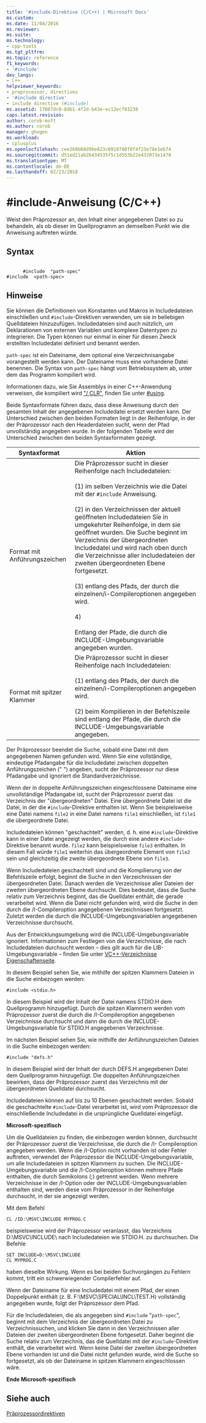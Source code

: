 ```yaml
---
title: '#include-Direktive (C/C++) | Microsoft Docs'
ms.custom: 
ms.date: 11/04/2016
ms.reviewer: 
ms.suite: 
ms.technology:
- cpp-tools
ms.tgt_pltfrm: 
ms.topic: reference
f1_keywords:
- '#include'
dev_langs:
- C++
helpviewer_keywords:
- preprocessor, directives
- '#include directive'
- include directive (#include)
ms.assetid: 17067dc0-8db1-4f2d-b43e-ec12ecf83238
caps.latest.revision: 
author: corob-msft
ms.author: corob
manager: ghogen
ms.workload:
- cplusplus
ms.openlocfilehash: cee268b68d9be823c6919780f8f4f25e78e1eb74
ms.sourcegitcommit: d51ed21ab2b434535f5c1d553b22e432073e1478
ms.translationtype: MT
ms.contentlocale: de-DE
ms.lasthandoff: 02/23/2018
---
```

# <a name="include-directive-cc"></a>#include-Anweisung (C/C++)
Weist den Präprozessor an, den Inhalt einer angegebenen Datei so zu behandeln, als ob dieser im Quellprogramm an demselben Punkt wie die Anweisung auftreten würde.  
  
## <a name="syntax"></a>Syntax  
  
```  
  
      #include  "path-spec"  
#include  <path-spec>  
```  
  
## <a name="remarks"></a>Hinweise  
 Sie können die Definitionen von Konstanten und Makros in Includedateien einschließen und `#include`-Direktiven verwenden, um sie in beliebigen Quelldateien hinzuzufügen. Includedateien sind auch nützlich, um Deklarationen von externen Variablen und komplexe Datentypen zu integrieren. Die Typen können nur einmal in einer für diesen Zweck erstellten Includedatei definiert und benannt werden.  
  
 `path-spec` ist ein Dateiname, dem optional eine Verzeichnisangabe vorangestellt werden kann. Der Dateiname muss eine vorhandene Datei benennen. Die Syntax von `path-spec` hängt vom Betriebssystem ab, unter dem das Programm kompiliert wird.  
  
 Informationen dazu, wie Sie Assemblys in einer C++-Anwendung verweisen, die kompiliert wird ["/ CLR"](../build/reference/clr-common-language-runtime-compilation.md), finden Sie unter [#using](../preprocessor/hash-using-directive-cpp.md).  
  
 Beide Syntaxformate führen dazu, dass diese Anweisung durch den gesamten Inhalt der angegebenen Includedatei ersetzt werden kann. Der Unterschied zwischen den beiden Formaten liegt in der Reihenfolge, in der der Präprozessor nach den Headerdateien sucht, wenn der Pfad unvollständig angegeben wurde. In der folgenden Tabelle wird der Unterschied zwischen den beiden Syntaxformaten gezeigt.  
  
|Syntaxformat|Aktion|  
|-----------------|------------|  
|Format mit Anführungszeichen|Die Präprozessor sucht in dieser Reihenfolge nach Includedateien:<br /><br /> (1) im selben Verzeichnis wie die Datei mit der `#include` Anweisung.<br /><br /> (2) in den Verzeichnissen der aktuell geöffneten Includedateien Sie in umgekehrter Reihenfolge, in dem sie geöffnet wurden. Die Suche beginnt im Verzeichnis der übergeordneten Includedatei und wird nach oben durch die Verzeichnisse aller Includedateien der zweiten übergeordneten Ebene fortgesetzt.<br /><br /> (3) entlang des Pfads, der durch die einzelnen/i-Compileroptionen angegeben wird.<br /><br /> 4)<br /><br /> Entlang der Pfade, die durch die INCLUDE-Umgebungsvariable angegeben wurden.|  
|Format mit spitzer Klammer|Die Präprozessor sucht in dieser Reihenfolge nach Includedateien:<br /><br /> (1) entlang des Pfads, der durch die einzelnen/i-Compileroptionen angegeben wird.<br /><br /> (2) beim Kompilieren in der Befehlszeile sind entlang der Pfade, die durch die INCLUDE-Umgebungsvariable angegeben.|  
  
 Der Präprozessor beendet die Suche, sobald eine Datei mit dem angegebenen Namen gefunden wird. Wenn Sie eine vollständige, eindeutige Pfadangabe für die Includedatei zwischen doppelten Anführungszeichen (" ") angeben, sucht der Präprozessor nur diese Pfadangabe und ignoriert die Standardverzeichnisse.  
  
 Wenn der in doppelte Anführungszeichen eingeschlossene Dateiname eine unvollständige Pfadangabe ist, sucht der Präprozessor zuerst das Verzeichnis der "übergeordneten" Datei. Eine übergeordnete Datei ist die Datei, in der die `#include`-Direktive enthalten ist. Wenn Sie beispielsweise eine Datei namens `file2` in eine Datei namens `file1` einschließen, ist `file1` die übergeordnete Datei.  
  
 Includedateien können "geschachtelt" werden, d. h. eine `#include`-Direktive kann in einer Datei angezeigt werden, die durch eine andere `#include`-Direktive benannt wurde. `file2` kann beispielsweise `file3` enthalten. In diesem Fall würde `file1` weiterhin das übergeordnete Element von `file2` sein und gleichzeitig die zweite übergeordnete Ebene von `file3`.  
  
 Wenn Includedateien geschachtelt sind und die Kompilierung von der Befehlszeile erfolgt, beginnt die Suche in den Verzeichnissen der übergeordneten Datei. Danach werden die Verzeichnisse aller Dateien der zweiten übergeordneten Ebene durchsucht. Dies bedeutet, dass die Suche relativ zum Verzeichnis beginnt, das die Quelldatei enthält, die gerade verarbeitet wird. Wenn die Datei nicht gefunden wird, wird die Suche in den durch die /I-Compileroption angegebenen Verzeichnissen fortgesetzt. Zuletzt werden die durch die INCLUDE-Umgebungsvariablen angegebenen Verzeichnisse durchsucht.  
  
 Aus der Entwicklungsumgebung wird die INCLUDE-Umgebungsvariable ignoriert. Informationen zum Festlegen von die Verzeichnisse, die nach Includedateien durchsucht werden – dies gilt auch für die LIB-Umgebungsvariable – finden Sie unter [VC++-Verzeichnisse Eigenschaftenseite](../ide/vcpp-directories-property-page.md).  
  
 In diesem Beispiel sehen Sie, wie mithilfe der spitzen Klammern Dateien in die Suche einbezogen werden:  
  
```  
#include <stdio.h>  
```  
  
 In diesem Beispiel wird der Inhalt der Datei namens STDIO.H dem Quellprogramm hinzugefügt. Durch die spitzen Klammern werden vom Präprozessor zuerst die durch die /I-Compileroption angegebenen Verzeichnisse durchsucht und dann die durch die INCLUDE-Umgebungsvariable für STDIO.H angegebenen Verzeichnisse.  
  
 Im nächsten Beispiel sehen Sie, wie mithilfe der Anführungszeichen Dateien in die Suche einbezogen werden:  
  
```  
#include "defs.h"  
```  
  
 In diesem Beispiel wird der Inhalt der durch DEFS.H angegebenen Datei dem Quellprogramm hinzugefügt. Die doppelten Anführungszeichen bewirken, dass der Präprozessor zuerst das Verzeichnis mit der übergeordneten Quelldatei durchsucht.  
  
 Includedateien können auf bis zu 10 Ebenen geschachtelt werden. Sobald die geschachtelte `#include`-Datei verarbeitet ist, wird vom Präprozessor die einschließende Includedatei in die ursprüngliche Quelldatei eingefügt.  
  
 **Microsoft-spezifisch**  
  
 Um die Quelldateien zu finden, die einbezogen werden können, durchsucht der Präprozessor zuerst die Verzeichnisse, die durch die /I- Compileroption angegeben werden. Wenn die /I-Option nicht vorhanden ist oder Fehler auftreten, verwendet der Präprozessor die INCLUDE-Umgebungsvariable, um alle Includedateien in spitzen Klammern zu suchen. Die INCLUDE-Umgebungsvariable und die /I-Compileroption können mehrere Pfade enthalten, die durch Semikolons (;) getrennt werden. Wenn mehrere Verzeichnisse in der /I-Option oder der INCLUDE-Umgebungsvariablen enthalten sind, werden diese vom Präprozessor in der Reihenfolge durchsucht, in der sie angezeigt werden.  
  
 Mit dem Befehl  
  
```  
CL /ID:\MSVC\INCLUDE MYPROG.C  
```  
  
 beispielsweise wird der Präprozessor veranlasst, das Verzeichnis D:\MSVC\INCLUDE\ nach Includedateien wie STDIO.H. zu durchsuchen. Die Befehle  
  
```  
SET INCLUDE=D:\MSVC\INCLUDE  
CL MYPROG.C  
```  
  
 haben dieselbe Wirkung. Wenn es bei beiden Suchvorgängen zu Fehlern kommt, tritt ein schwerwiegender Compilerfehler auf.  
  
 Wenn der Dateiname für eine Includedatei mit einem Pfad, der einen Doppelpunkt enthält (z. B. F:\MSVC\SPECIAL\INCL\TEST.H) vollständig angegeben wurde, folgt der Präprozessor dem Pfad.  
  
 Für die Includedateien, die als angegeben sind `#include` "`path-spec`", beginnt mit dem Verzeichnis der übergeordneten Datei zu Verzeichnissuchen, und klicken Sie dann in den Verzeichnissen aller Dateien der zweiten übergeordneten Ebene fortgesetzt. Daher beginnt die Suche relativ zum Verzeichnis, das die Quelldatei mit der `#include`-Direktive enthält, die verarbeitet wird. Wenn keine Datei der zweiten übergeordneten Ebene vorhanden ist und die Datei nicht gefunden wurde, wird die Suche so fortgesetzt, als ob der Dateiname in spitzen Klammern eingeschlossen wäre.  
  
 **Ende Microsoft-spezifisch**  
  
## <a name="see-also"></a>Siehe auch  
 [Präprozessordirektiven](../preprocessor/preprocessor-directives.md)
